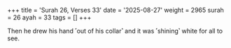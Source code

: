 +++
title = 'Surah 26, Verses 33'
date = '2025-08-27'
weight = 2965
surah = 26
ayah = 33
tags = []
+++

Then he drew his hand ˹out of his collar˺ and it was ˹shining˺ white for all to see.
